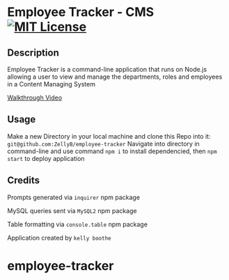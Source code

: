 # Employee Tracker - CMS              [![MIT License](https://img.shields.io/static/v1?label=license&message=MIT&color=red)](https://choosealicense.com/licenses/mit/)

## Description

Employee Tracker is a command-line application that runs on Node.js allowing a user to view and manage the departments, roles and employees in a Content Managing System

[Walkthrough Video](https://drive.google.com/file/d/15P01o8zb1gM13DY8lT_s90WBETAvTHod/view)

## Usage

Make a new Directory in your local machine and clone this Repo into it: `git@github.com:ZellyB/employee-tracker`
Navigate into directory in command-line and use command `npm i` to install dependencied, then `npm start` to deploy application

## Credits

Prompts generated via `inquirer` npm package

MySQL queries sent via `MySQL2` npm package

Table formatting via `console.table` npm package

Application created by `kelly boothe`
# employee-tracker
